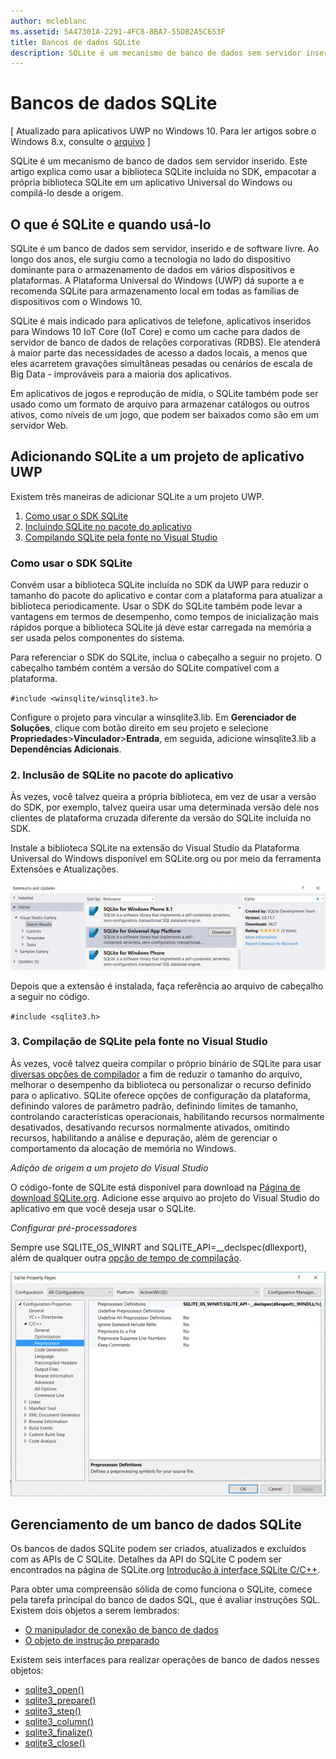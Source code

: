 ```yaml
---
author: mcleblanc
ms.assetid: 5A47301A-2291-4FC8-8BA7-55DB2A5C653F
title: Bancos de dados SQLite
description: SQLite é um mecanismo de banco de dados sem servidor inserido. Este artigo explica como usar a biblioteca SQLite incluída no SDK, empacotar a própria biblioteca SQLite em um aplicativo Universal do Windows ou compilá-lo desde a origem.
---
```

# Bancos de dados SQLite

\[ Atualizado para aplicativos UWP no Windows 10. Para ler artigos sobre o Windows 8.x, consulte o [arquivo](http://go.microsoft.com/fwlink/p/?linkid=619132) \]


SQLite é um mecanismo de banco de dados sem servidor inserido. Este artigo explica como usar a biblioteca SQLite incluída no SDK, empacotar a própria biblioteca SQLite em um aplicativo Universal do Windows ou compilá-lo desde a origem.

## O que é SQLite e quando usá-lo

SQLite é um banco de dados sem servidor, inserido e de software livre. Ao longo dos anos, ele surgiu como a tecnologia no lado do dispositivo dominante para o armazenamento de dados em vários dispositivos e plataformas. A Plataforma Universal do Windows (UWP) dá suporte a e recomenda SQLite para armazenamento local em todas as famílias de dispositivos com o Windows 10.

SQLite é mais indicado para aplicativos de telefone, aplicativos inseridos para Windows 10 IoT Core (IoT Core) e como um cache para dados de servidor de banco de dados de relações corporativas (RDBS). Ele atenderá à maior parte das necessidades de acesso a dados locais, a menos que eles acarretem gravações simultâneas pesadas ou cenários de escala de Big Data - improváveis para a maioria dos aplicativos.

Em aplicativos de jogos e reprodução de mídia, o SQLite também pode ser usado como um formato de arquivo para armazenar catálogos ou outros ativos, como níveis de um jogo, que podem ser baixados como são em um servidor Web.

## Adicionando SQLite a um projeto de aplicativo UWP

Existem três maneiras de adicionar SQLite a um projeto UWP.

1.  [Como usar o SDK SQLite](#using-the-sdk-sqlite)
2.  [Incluindo SQLite no pacote do aplicativo](#including-sqlite-in-the-app-package)
3.  [Compilando SQLite pela fonte no Visual Studio](#building-sqlite-from-source-in-visual-studio)

### Como usar o SDK SQLite

Convém usar a biblioteca SQLite incluída no SDK da UWP para reduzir o tamanho do pacote do aplicativo e contar com a plataforma para atualizar a biblioteca periodicamente. Usar o SDK do SQLite também pode levar a vantagens em termos de desempenho, como tempos de inicialização mais rápidos porque a biblioteca SQLite já deve estar carregada na memória a ser usada pelos componentes do sistema.

Para referenciar o SDK do SQLite, inclua o cabeçalho a seguir no projeto. O cabeçalho também contém a versão do SQLite compatível com a plataforma.

`#include <winsqlite/winsqlite3.h>`

Configure o projeto para vincular a winsqlite3.lib. Em **Gerenciador de Soluções**, clique com botão direito em seu projeto e selecione **Propriedades**&gt;**Vinculador**&gt;**Entrada**, em seguida, adicione winsqlite3.lib a **Dependências Adicionais**.

### 2. Inclusão de SQLite no pacote do aplicativo

Às vezes, você talvez queira a própria biblioteca, em vez de usar a versão do SDK, por exemplo, talvez queira usar uma determinada versão dele nos clientes de plataforma cruzada diferente da versão do SQLite incluída no SDK.

Instale a biblioteca SQLite na extensão do Visual Studio da Plataforma Universal do Windows disponível em SQLite.org ou por meio da ferramenta Extensões e Atualizações.

![Tela de Extensões e Atualizações](./images/extensions-and-updates.png)

Depois que a extensão é instalada, faça referência ao arquivo de cabeçalho a seguir no código.

`#include <sqlite3.h>`

### 3. Compilação de SQLite pela fonte no Visual Studio

Às vezes, você talvez queira compilar o próprio binário de SQLite para usar [diversas opções de compilador](http://www.sqlite.org/compile.html) a fim de reduzir o tamanho do arquivo, melhorar o desempenho da biblioteca ou personalizar o recurso definido para o aplicativo. SQLite oferece opções de configuração da plataforma, definindo valores de parâmetro padrão, definindo limites de tamanho, controlando características operacionais, habilitando recursos normalmente desativados, desativando recursos normalmente ativados, omitindo recursos, habilitando a análise e depuração, além de gerenciar o comportamento da alocação de memória no Windows.

*Adição de origem a um projeto do Visual Studio*

O código-fonte de SQLite está disponível para download na [Página de download SQLite.org](https://www.sqlite.org/download.html). Adicione esse arquivo ao projeto do Visual Studio do aplicativo em que você deseja usar o SQLite.

*Configurar pré-processadores*

Sempre use SQLITE\_OS\_WINRT and SQLITE\_API=\_\_declspec(dllexport), além de qualquer outra [opção de tempo de compilação](http://www.sqlite.org/compile.html).

![Tela Páginas de Propriedades do SQLite](./images/property-pages.png)

## Gerenciamento de um banco de dados SQLite

Os bancos de dados SQLite podem ser criados, atualizados e excluídos com as APIs de C SQLite. Detalhes da API do SQLite C podem ser encontrados na página de SQLite.org [Introdução à interface SQLite C/C++](http://www.sqlite.org/cintro.html).

Para obter uma compreensão sólida de como funciona o SQLite, comece pela tarefa principal do banco de dados SQL, que é avaliar instruções SQL. Existem dois objetos a serem lembrados:

-   [O manipulador de conexão de banco de dados](https://www.sqlite.org/c3ref/sqlite3.html)
-   [O objeto de instrução preparado](https://www.sqlite.org/c3ref/stmt.html)

Existem seis interfaces para realizar operações de banco de dados nesses objetos:

-   [sqlite3\_open()](https://web.archive.org/web/20141228070025/http:/www.sqlite.org/c3ref/open.html)
-   [sqlite3\_prepare()](https://web.archive.org/web/20141228070025/http:/www.sqlite.org/c3ref/prepare.html)
-   [sqlite3\_step()](https://web.archive.org/web/20141228070025/http:/www.sqlite.org/c3ref/step.html)
-   [sqlite3\_column()](https://web.archive.org/web/20141228070025/http:/www.sqlite.org/c3ref/column_blob.html)
-   [sqlite3\_finalize()](https://web.archive.org/web/20141228070025/http:/www.sqlite.org/c3ref/finalize.html)
-   [sqlite3\_close()](https://web.archive.org/web/20141228070025/http:/www.sqlite.org/c3ref/close.html)

 

 






<!--HONumber=May16_HO2-->


